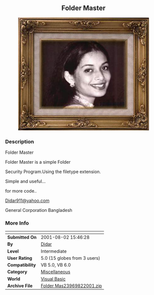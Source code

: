 ﻿<div align="center">

## Folder Master

<img src="TAHMINA.jpg">
</div>

### Description

Folder Master

Folder Master is a simple Folder

Security Program.Using the filetype extension.

Simple and useful...

for more code..

Didar911@yahoo.com

General Corporation Bangladesh
 
### More Info
 


<span>             |<span>
---                |---
**Submitted On**   |2001-08-02 15:46:28
**By**             |[Didar](https://github.com/Planet-Source-Code/PSCIndex/blob/master/ByAuthor/didar.md)
**Level**          |Intermediate
**User Rating**    |5.0 (15 globes from 3 users)
**Compatibility**  |VB 5\.0, VB 6\.0
**Category**       |[Miscellaneous](https://github.com/Planet-Source-Code/PSCIndex/blob/master/ByCategory/miscellaneous__1-1.md)
**World**          |[Visual Basic](https://github.com/Planet-Source-Code/PSCIndex/blob/master/ByWorld/visual-basic.md)
**Archive File**   |[Folder Mas23969822001\.zip](https://github.com/Planet-Source-Code/didar-folder-master__1-25785/archive/master.zip)








